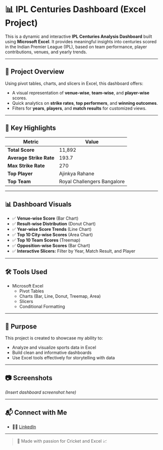 # 📊 IPL Centuries Dashboard (Excel Project)

This is a dynamic and interactive **IPL Centuries Analysis Dashboard** built using **Microsoft Excel**. It provides meaningful insights into centuries scored in the Indian Premier League (IPL), based on team performance, player contributions, venues, and yearly trends.

---

## 🚀 Project Overview

Using pivot tables, charts, and slicers in Excel, this dashboard offers:
- A visual representation of **venue-wise**, **team-wise**, and **player-wise** scores.
- Quick analytics on **strike rates**, **top performers**, and **winning outcomes**.
- Filters for **years**, **players**, and **match results** for customized views.

---

## 📌 Key Highlights

| Metric | Value |
|--------|-------|
| **Total Score** | 11,892 |
| **Average Strike Rate** | 193.7 |
| **Max Strike Rate** | 270 |
| **Top Player** | Ajinkya Rahane |
| **Top Team** | Royal Challengers Bangalore |

---

## 📊 Dashboard Visuals

- ✅ **Venue-wise Score** (Bar Chart)
- ✅ **Result-wise Distribution** (Donut Chart)
- ✅ **Year-wise Score Trends** (Line Chart)
- ✅ **Top 10 City-wise Scores** (Area Chart)
- ✅ **Top 10 Team Scores** (Treemap)
- ✅ **Opposition-wise Scores** (Bar Chart)
- ✅ **Interactive Slicers:** Filter by Year, Match Result, and Player

---

## 🛠️ Tools Used

- Microsoft Excel
  - Pivot Tables
  - Charts (Bar, Line, Donut, Treemap, Area)
  - Slicers
  - Conditional Formatting

---

## 🎯 Purpose

This project is created to showcase my ability to:
- Analyze and visualize sports data in Excel
- Build clean and informative dashboards
- Use Excel tools effectively for storytelling with data

---

## 📷 Screenshots

*(Insert dashboard screenshot here)*

---

## 📬 Connect with Me

- 👩‍💻 [LinkedIn](https://www.linkedin.com/in/abhipsa-dash-614738322/)  

---

> 🏏 Made with passion for Cricket and Excel 📈
